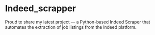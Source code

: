 # Indeed_scrapper
Proud to share my latest project — a Python-based Indeed Scraper that automates the extraction of job listings from the Indeed platform.
